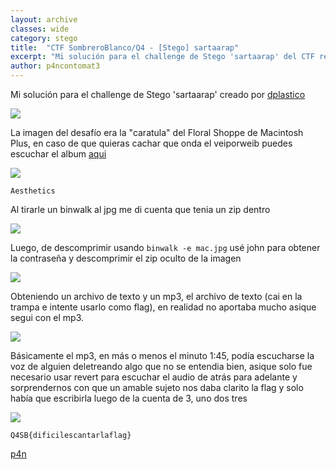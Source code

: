 ```yaml
---
layout: archive
classes: wide
category: stego
title:  "CTF SombreroBlanco/Q4 - [Stego] sartaarap"
excerpt: "Mi solución para el challenge de Stego 'sartaarap' del CTF realizado por Sombrero Blanco y Q4"
author: p4ncontomat3
---
```

Mi solución para el challenge de Stego 'sartaarap' creado por [dplastico](https://dplastico.me) 

![](https://uroven4.github.io/assets/images/content/Q4SB/sartaarap/desc_sartaarap.jpg)

La imagen del desafío era la "caratula" del Floral Shoppe de Macintosh Plus, en caso de que quieras cachar que onda el veiporweib puedes escuchar el album [aqui](https://vektroid.bandcamp.com/album/floral-shoppe)

![](https://uroven4.github.io/assets/images/content/Q4SB/sartaarap/image_sartaarap.jpg)

`Aesthetics`

Al tirarle un binwalk al jpg me di cuenta que tenia un zip dentro

![](https://uroven4.github.io/assets/images/content/Q4SB/sartaarap/binwalk_sartaarap.jpg)

Luego, de descomprimir usando `binwalk -e mac.jpg` usé john para obtener la contraseña y descomprimir el zip oculto de la imagen

![](https://uroven4.github.io/assets/images/content/Q4SB/sartaarap/extract_sartaarap.jpg)

Obteniendo un archivo de texto y un mp3, el archivo de texto (cai en la trampa e intente usarlo como flag), en realidad no aportaba mucho asique segui con el mp3.

![](https://uroven4.github.io/assets/images/content/Q4SB/sartaarap/files_sartaarap.jpg)

Básicamente el mp3, en más o menos el minuto 1:45, podía escucharse la voz de alguien deletreando algo que no se entendia bien, asique solo fue necesario usar revert para escuchar el audio de atrás para adelante y sorprendernos con que un amable sujeto nos daba clarito la flag y solo había que escribirla luego de la cuenta de 3, uno dos tres 

![](https://uroven4.github.io/assets/images/content/Q4SB/sartaarap/audio_sartaarap.jpg)

`Q4SB{dificilescantarlaflag}`


[p4n](https://www.hackthebox.eu/home/users/profile/140674)
